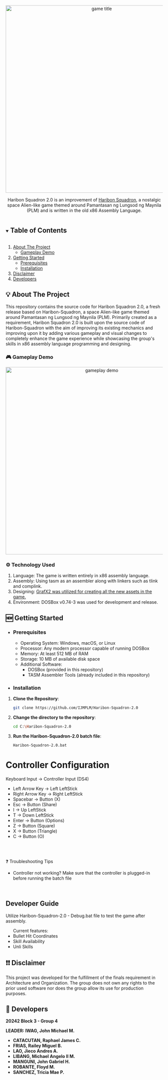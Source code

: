 <!-- PROJECT LOGO -->
<br />
<p align="center">
  <p align="center">
    <img src="Assets/MainMenu.bmp" alt="game title" width="600" height="auto">
  </p>

  <p align="center">
    Haribon Squadron 2.0 is an improvement of <a href="https://github.com/IJMPLM/Haribon-Squadron">Haribon Squadron</a>, a nostalgic space Alien-like game themed around Pamantasan ng Lungsod ng Maynila (PLM) and is written in the old x86 Assembly Language.
    <br />
</p>

<!-- TABLE OF CONTENTS -->
<details open="open">
  <summary><h2 style="display: inline-block">Table of Contents</h2></summary>
  <ol>
    <li>
      <a href="#-about-the-project">About The Project</a>
      <ul>
        <li><a href="#-gameplay-demo">Gameplay Demo</a></li>
      </ul>
    </li>
    <li>
      <a href="#-getting-started">Getting Started</a>
      <ul>
        <li><a href="#prerequisites">Prerequisites</a></li>
        <li><a href="#installation">Installation</a></li>
      </ul>
    </li>
    <li><a href="#-disclaimer">Disclaimer</a></li>
    <li><a href="#-developers">Developers</a></li>
  </ol>
</details>

<!-- ABOUT THE PROJECT -->

## 💡 About The Project

This repository contains the source code for Haribon Squadron 2.0, a fresh release based on Haribon-Squadron, a space Alien-like game themed around Pamantasan ng Lungsod ng Maynila (PLM). Primarily created as a requirement, Haribon Squadron 2.0 is built upon the source code of Haribon-Squadron with the aim of improving its existing mechanics and improving upon it by adding various gameplay and visual changes to completely enhance the game experience while showcasing the group's skills in x86 assembly language programming and designing.

### **🎮 Gameplay Demo**

  <p align="center">
    <img src="images/haribon-squadron-2.0-gameplay-demo.gif" alt="gameplay demo" width="600" height="auto">
  </p>

### **⚙ Technology Used**

1. Language: The game is written entirely in x86 assembly language.
2. Assembly: Using tasm as an assembler along with linkers such as tlink and complink.
3. Designing: <a href="http://grafx2.chez.com/index.php?static3/downloads">GrafX2 was utilized for creating all the new assets in the game.</a>
4. Environment: DOSBox v0.74-3 was used for development and release.

## 🆕 Getting Started

- ### **Prerequisites**

  - Operating System: Windows, macOS, or Linux
  - Processor: Any modern processor capable of running DOSBox
  - Memory: At least 512 MB of RAM
  - Storage: 10 MB of available disk space
  - Additional Software:
    - DOSBox (provided in this repository)
    - TASM Assembler Tools (already included in this repository)

<!-- GETTING STARTED -->

- ### **Installation**

1. **Clone the Repository**:

   ```bash
   git clone https://github.com/IJMPLM/Haribon-Squadron-2.0
   ```

2. **Change the directory to the repository**:

   ```bash
   cd C:\Haribon-Squadron-2.0

3. **Run the Haribon-Squadron-2.0 batch file**:
   ```
   Haribon-Squadron-2.0.bat
   ```


# Controller Configuration
Keyboard Input    -> Controller Input (DS4) 
- Left Arrow Key    -> Left LeftStick
- Right Arrow Key   -> Right LeftStick
- Spacebar          -> Button (X)
- Esc               -> Button (Share)
- I                 -> Up LeftStick
- T                 -> Down LeftStick
- Enter             -> Button (Options)
- Z                 -> Button (Square)
- X                 -> Button (Triangle)
- C                 -> Button (O)
<br>
<br>

❓ Troubleshooting Tips
- Controller not working? Make sure that the controller is plugged-in before running the batch file
<br>

## Developer Guide

Utilize Haribon-Squadron-2.0 - Debug.bat file to test the game after assembly. <br>
<ul>
    <lh>Current features: </lh>
    <li>Bullet Hit Coordinates </li>
    <li>Skill Availability </li>
    <li>Unli Skills</li>
</ul>



## ❗❗ Disclaimer

This project was developed for the fulfillment of the finals requirement in Architecture and Organization. The group does not own any rights to the prior used software nor does the group allow its use for production purposes.


## 👥 Developers

<b>20242 Block 3 - Group 4

<b>LEADER: IWAG, John Michael M.

- CATACUTAN, Raphael James C.
- FRIAS, Railey Miguel B.
- LAO, Jieco Andres A.
- LIBANG, Michael Angelo II M.
- MANGUNI, John Gabriel H.
- ROBANTE, Floyd M.
- SANCHEZ, Tricia Mae P.



